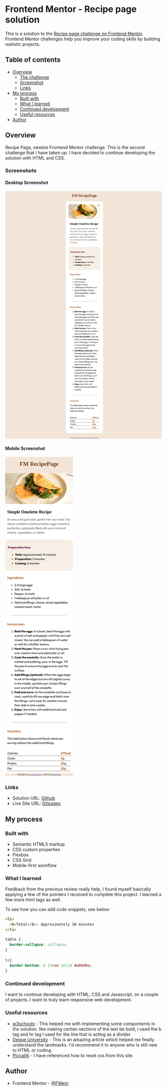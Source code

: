 # Frontend Mentor - Recipe page solution

This is a solution to the [Recipe page challenge on Frontend Mentor](https://www.frontendmentor.io/challenges/recipe-page-KiTsR8QQKm). Frontend Mentor challenges help you improve your coding skills by building realistic projects. 

## Table of contents

- [Overview](#1)
  - [The challenge](#1.1)
  - [Screenshot](#1.2)
  - [Links](#1.3)
- [My process](#2)
  - [Built with](#2.1)
  - [What I learned](#2.2)
  - [Continued development](#2.3)
  - [Useful resources](#2.4)
- [Author](#3)

## Overview

Recipe Page, newbie Frontend Mentor challenge. This is the second challenge that I have taken up. I have decided to continue developing the solution with HTML and CSS. 

### Screenshots

#### Desktop Screenshot
![Desktop](./screenshots/DesktopRecipePage.png)

#### Mobile Screenshot
![Mobile](./screenshots/MobileRecipePage.png)

### Links

- Solution URL: [Github](https://github.com/FWeni/RecipePage)
- Live Site URL: [Gitpages](https://fweni.github.io/RecipePage/)

## My process

### Built with

- Semantic HTML5 markup
- CSS custom properties
- Flexbox
- CSS Grid
- Mobile-first workflow

### What I learned

Feedback from the previous review really help, I found myself basically applying a few of the pointers I received to complete this project. I learned a few more html tags as well.

To see how you can add code snippets, see below:

```html
<li>
  <b>Total</b>: Approximately 10 minutes
</li>
```
```css
table {
  border-collapse: collapse;
}

tr{
  border-bottom: 0.13rem solid #a09d9a;
}
```


### Continued development

I want to continue developing with HTML, CSS and Javascript, on a couple of projects. I want to truly learn responsive web development. 

### Useful resources

- [w3schools](https://www.w3schools.com/) - This helped me with implementing some compontents in the solution. like making certian sections of the text be bold, I used the b tag and hr tag I used for the line that is acting as a divider.
- [Deque University](https://dequeuniversity.com/rules/axe/4.6/region?application=axeAPI) - This is an amazing article which helped me finally understand the landmarks. I'd recommend it to anyone who is still new to HTML or coding.
- [Piccalilli](https://piccalil.li/blog/a-more-modern-css-reset/) - I have referenced how to reset css from this site.

## Author

- Frontend Mentor - [@FWeni](https://www.frontendmentor.io/profile/FWeni)
